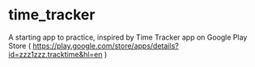 # time_tracker

A starting app to practice, inspired by Time Tracker app on Google Play Store ( https://play.google.com/store/apps/details?id=zzz1zzz.tracktime&hl=en )
